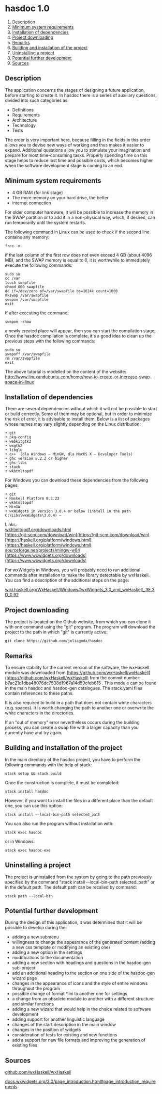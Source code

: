 

# hasdoc 1.0 


1. [Description](#description)  
2. [Minimum system requirements](#minimum-system-requirements)  
3. [Installation of dependencies](#installation-of-dependencies)  
4. [Project downloading](#project-downloading)  
5. [Remarks](#remarks)  
6. [Building and installation of the project](#building-and-installation-of-the-project)  
7. [Uninstalling a project](#uninstalling-a-project)  
8. [Potential further development](#potential-further-development)
9. [Sources](#Sources)



## Description  


The application concerns the stages of designing a future application, before starting to create it. In hasdoc there is a series of auxiliary questions, divided into such categories as:

- Definitions
- Requirements
- Architecture
- Technology 
- Tests

The order is very important here, because filling in the fields in this order allows you to devise new ways of working and thus makes it easier to expand. 
Additional questions allow you to stimulate your imagination and prepare for most time-consuming tasks. Properly spending time on this stage helps to reduce lost time and possible costs, which becomes higher when the software development stage is coming to an end.



## Minimum system requirements


- 4 GB RAM (for link stage)
- The more memory on your hard drive, the better
- internet connection

For older computer hardware, it will be possible to increase the memory in the SWAP partition or to add it in a non-physical way, which, if desired, can run temporarily until the system restarts.

The following command in Linux can be used to check if the second line contains any memory:


`free -m`


if the last column of the first row does not even exceed 4 GB (about 4096 MB), and the SWAP memory is equal to 0, it is worthwhile to immediately execute the following commands:


```
sudo su
cd /var
touch swapfile
chmod 600 swapfile
dd if=/dev/zero of=/var/swapfile bs=1024k count=1000
mkswap /var/swapfile
swapon /var/swapfile
exit
```


If after executing the command:


`swapon -show`


a newly created place will appear, then you can start the compilation stage. Once the hasdoc compilation is complete, it's a good idea to clean up the previous steps with the following commands:


```
sudo su
swapoff /var/swapfile
rm /var/swapfile
exit
```

The above tutorial is modelled on the content of the website: [http://www.linuxandubuntu.com/home/how-to-create-or-increase-swap-space-in-linux ](http://www.linuxandubuntu.com/home/how-to-create-or-increase-swap-space-in-linux)



## Installation of dependencies  


There are several dependencies without which it will not be possible to start or build correctly. Some of them may be optional, but in order to minimize the risk of error, it is advisable to install them. Below is a list of packages whose names may vary slightly depending on the Linux distribution: 

    • git
    • pkg-config
    • webkitgtk2
    • wxgtk2
    • libglu
    • g++  (dla Windows – MinGW, dla MacOS X – Developer Tools)
    • ghc version 8.2.2 or higher
    • ghc-libs
    • stack
    • wkhtmltopdf


For Windows you can download these dependencies from the following pages:

    • git
    • Haskell Platform 8.2.23
    • wkhtmltopdf
    • MinGW
    • wxWidgets in version 3.0.4 or below (install in the path C:\Libs\wxWidgets\3.0.4) – 
  
Links:  
[wkhtmltopdf.org/downloads.html](wkhtmltopdf.org/downloads.html)  
[https://git-scm.com/download/win](https://git-scm.com/download/win)  
[https://haskell.org/platform/windows.html](https://haskell.org/platform/windows.html)  
[sourceforge.net/projects/mingw-w64](hsourceforge.net/projects/mingw-w64)  
[https://www.wxwidgets.org/downloads](https://www.wxwidgets.org/downloads)  


For wxWidgets in Windows, you will probably need to run additional commands after installation to make the library detectable by wxHaskell. You can find a description of the additional steps on the page: 

[wiki.haskell.org/WxHaskell/Windows#wxWidgets_3.0_and_wxHaskell_.3E.3D_0.92](wiki.haskell.org/WxHaskell/Windows#wxWidgets_3.0_and_wxHaskell_.3E.3D_0.92)



## Project downloading


The project is located on the Github website, from which you can clone it with one command using the "git" program. The program will download the project to the path in which "git" is currently active:

`git clone https://github.com/juliagoda/hasdoc`


## Remarks


To ensure stability for the current version of the software, the wxHaskell module was downloaded from [https://github.com/wxHaskell/wxHaskell](https://github.com/wxHaskell/wxHaskell) from the commit number: b7ac21d1dba48076dc7538d1967a14d59cfeb615 . This module can be found in the main hasdoc and hasdoc-gen catalogues. The stack.yaml files contain references to these paths.

It is also required to build in a path that does not contain white characters (e.g. spaces). It is worth changing the path to another one or overwrite the white characters in the directories.

If an "out of memory" error nevertheless occurs during the building process, you can create a swap file with a larger capacity than you currently have and try again.



## Building and installation of the project


In the main directory of the hasdoc project, you have to perform the following commands with the help of stack:

`stack setup && stack build`

Once the construction is complete, it must be completed:

`stack install hasdoc`

However, if you want to install the files in a different place than the default one, you can use this option:

`stack install –-local-bin-path selected_path`

You can also run the program without installation with:

`stack exec hasdoc`

or in Windows:

`stack exec hasdoc-exe`



## Uninstalling a project


The project is uninstalled from the system by going to the path previously specified by the command "stack install --local-bin-path selected_path" or in the default path. The default path can be recalled by command:

`stack path --local-bin`


## Potential further development

During the design of this application, it was determined that it will be possible to develop during the:

- adding a new submenu
- willingness to change the appearance of the generated content (adding a new css template or modifying an existing one)
- adding a new option in the settings
- modifications to the documentation 
- adding a new section with headings and questions in the hasdoc-gen sub-project
- add an additional heading to the section on one side of the hasdoc-gen wizard page
- changes in the appearance of icons and the style of entire windows throughout the program
- possible change of format *.ini to another one for settings
- a change from an obsolete module to another with a different structure and similar functions
- adding a new wizard that would help in the choice related to software development
- adding support for another linguistic language
- changes of the start description in the main window
- changes in the position of widgets
- consideration of tests for existing and new functions
- add a support for new file formats and improving the generation of existing files


## Sources

[github.com/wxHaskell/wxHaskell](github.com/wxHaskell/wxHaskell)  

[docs.wxwidgets.org/3.0/page_introduction.html#page_introduction_requirements](docs.wxwidgets.org/3.0/page_introduction.html#page_introduction_requirements)

